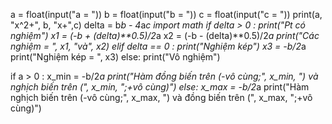 a = float(input("a = "))
b = float(input("b = "))
c = float(input("c = "))
print(a, "x^2+", b, "x+",c)
delta = b*b - 4*a*c 
import math
if delta > 0 :
	print("Pt có nghiệm")
	x1 = (-b + (delta)**0.5)/2*a 
	x2 = (-b - (delta)**0.5)/2*a 
	print("Các nghiệm = ", x1, "và", x2)
elif delta == 0 :
	print("Nghiệm kép")
	x3 = -b/2*a
	print("Nghiệm kép = ", x3)
else:
	print("Vô nghiệm")

if a > 0 :
	x_min = -b/2*a 
	print("Hàm đồng biến trên (-vô cùng;", x_min, ") và nghịch biến trên (", x_min, ";+vô cùng)")
else:
	x_max = -b/2*a 
	print("Hàm nghịch biến trên (-vô cùng;", x_max, ") và đồng biến trên (", x_max, ";+vô cùng)")

